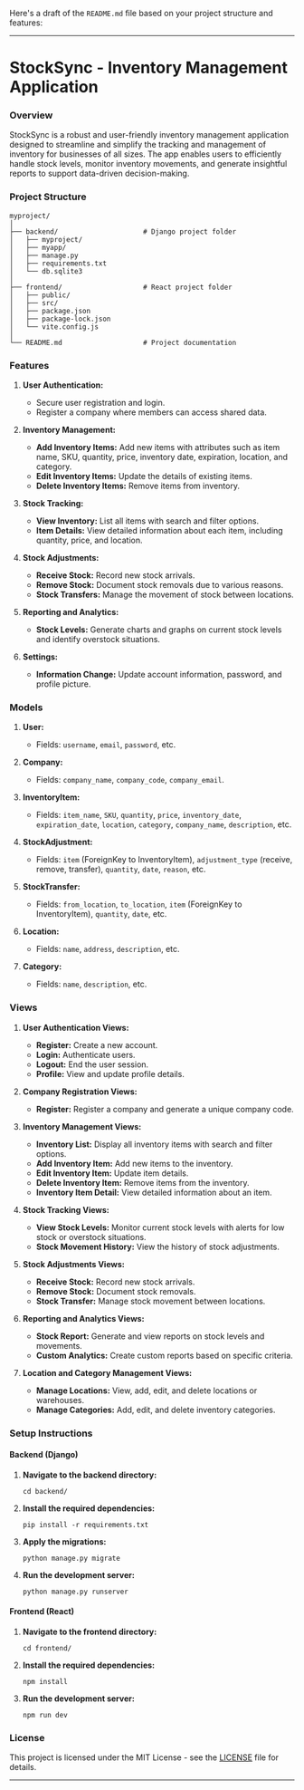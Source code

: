 Here's a draft of the `README.md` file based on your project structure and features:

---

# **StockSync - Inventory Management Application**

### **Overview**
StockSync is a robust and user-friendly inventory management application designed to streamline and simplify the tracking and management of inventory for businesses of all sizes. The app enables users to efficiently handle stock levels, monitor inventory movements, and generate insightful reports to support data-driven decision-making.

### **Project Structure**

```
myproject/
│
├── backend/                     # Django project folder
│   ├── myproject/
│   ├── myapp/
│   ├── manage.py
│   ├── requirements.txt
│   └── db.sqlite3
│
├── frontend/                    # React project folder
│   ├── public/
│   ├── src/
│   ├── package.json
│   ├── package-lock.json
│   └── vite.config.js
│
└── README.md                    # Project documentation
```

### **Features**

1. **User Authentication:**
   - Secure user registration and login.
   - Register a company where members can access shared data.

2. **Inventory Management:**
   - **Add Inventory Items:** Add new items with attributes such as item name, SKU, quantity, price, inventory date, expiration, location, and category.
   - **Edit Inventory Items:** Update the details of existing items.
   - **Delete Inventory Items:** Remove items from inventory.

3. **Stock Tracking:**
   - **View Inventory:** List all items with search and filter options.
   - **Item Details:** View detailed information about each item, including quantity, price, and location.

4. **Stock Adjustments:**
   - **Receive Stock:** Record new stock arrivals.
   - **Remove Stock:** Document stock removals due to various reasons.
   - **Stock Transfers:** Manage the movement of stock between locations.

5. **Reporting and Analytics:**
   - **Stock Levels:** Generate charts and graphs on current stock levels and identify overstock situations.

6. **Settings:**
   - **Information Change:** Update account information, password, and profile picture.

### **Models**

1. **User:**
   - Fields: `username`, `email`, `password`, etc.

2. **Company:**
   - Fields: `company_name`, `company_code`, `company_email`.

3. **InventoryItem:**
   - Fields: `item_name`, `SKU`, `quantity`, `price`, `inventory_date`, `expiration_date`, `location`, `category`, `company_name`, `description`, etc.

4. **StockAdjustment:**
   - Fields: `item` (ForeignKey to InventoryItem), `adjustment_type` (receive, remove, transfer), `quantity`, `date`, `reason`, etc.

5. **StockTransfer:**
   - Fields: `from_location`, `to_location`, `item` (ForeignKey to InventoryItem), `quantity`, `date`, etc.

6. **Location:**
   - Fields: `name`, `address`, `description`, etc.

7. **Category:**
   - Fields: `name`, `description`, etc.

### **Views**

1. **User Authentication Views:**
   - **Register:** Create a new account.
   - **Login:** Authenticate users.
   - **Logout:** End the user session.
   - **Profile:** View and update profile details.

2. **Company Registration Views:**
   - **Register:** Register a company and generate a unique company code.

3. **Inventory Management Views:**
   - **Inventory List:** Display all inventory items with search and filter options.
   - **Add Inventory Item:** Add new items to the inventory.
   - **Edit Inventory Item:** Update item details.
   - **Delete Inventory Item:** Remove items from the inventory.
   - **Inventory Item Detail:** View detailed information about an item.

4. **Stock Tracking Views:**
   - **View Stock Levels:** Monitor current stock levels with alerts for low stock or overstock situations.
   - **Stock Movement History:** View the history of stock adjustments.

5. **Stock Adjustments Views:**
   - **Receive Stock:** Record new stock arrivals.
   - **Remove Stock:** Document stock removals.
   - **Stock Transfer:** Manage stock movement between locations.

6. **Reporting and Analytics Views:**
   - **Stock Report:** Generate and view reports on stock levels and movements.
   - **Custom Analytics:** Create custom reports based on specific criteria.

7. **Location and Category Management Views:**
   - **Manage Locations:** View, add, edit, and delete locations or warehouses.
   - **Manage Categories:** Add, edit, and delete inventory categories.

### **Setup Instructions**

#### **Backend (Django)**

1. **Navigate to the backend directory:**
   ```
   cd backend/
   ```

2. **Install the required dependencies:**
   ```
   pip install -r requirements.txt
   ```

3. **Apply the migrations:**
   ```
   python manage.py migrate
   ```

4. **Run the development server:**
   ```
   python manage.py runserver
   ```

#### **Frontend (React)**

1. **Navigate to the frontend directory:**
   ```
   cd frontend/
   ```

2. **Install the required dependencies:**
   ```
   npm install
   ```

3. **Run the development server:**
   ```
   npm run dev
   ```

### **License**
This project is licensed under the MIT License - see the [LICENSE](LICENSE) file for details.

---
